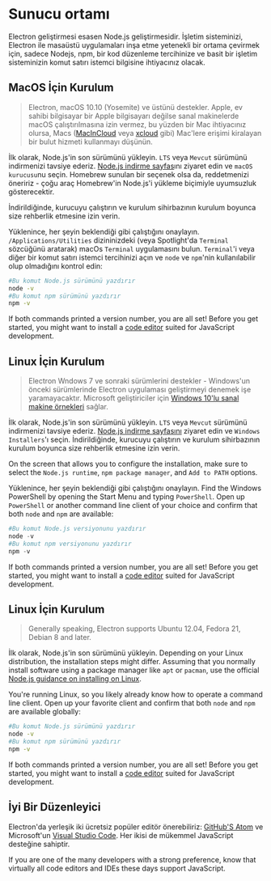 # Sunucu ortamı

Electron geliştirmesi esasen Node.js geliştirmesidir. İşletim sisteminizi, Electron ile masaüstü uygulamaları inşa etme yetenekli bir ortama çevirmek için, sadece Nodejs, npm, bir kod düzenleme tercihinize ve basit bir işletim sisteminizin komut satırı istemci bilgisine ihtiyacınız olacak.

## MacOS İçin Kurulum

> Electron, macOS 10.10 (Yosemite) ve üstünü destekler. Apple, ev sahibi bilgisayar bir Apple bilgisayarı değilse sanal makinelerde macOS çalıştırılmasına izin vermez, bu yüzden bir Mac ihtiyacınız olursa, Macs ([MacInCloud](https://www.macincloud.com/) veya [xcloud](https://xcloud.me) gibi) Mac'lere erişimi kiralayan bir bulut hizmeti kullanmayı düşünün.

İlk olarak, Node.js'in son sürümünü yükleyin. `LTS` veya `Mevcut` sürümünü indirmenizi tavsiye ederiz. [Node.js indirme sayfas](https://nodejs.org/en/download/)ını ziyaret edin ve `macOS kurucusu`nu seçin. Homebrew sunulan bir seçenek olsa da, reddetmenizi öneririz - çoğu araç Homebrew'in Node.js'i yükleme biçimiyle uyumsuzluk gösterecektir.

İndirildiğinde, kurucuyu çalıştırın ve kurulum sihirbazının kurulum boyunca size rehberlik etmesine izin verin.

Yüklenince, her şeyin beklendiği gibi çalıştığını onaylayın. `/Applications/Utilities` dizininizdeki (veya Spotlight'da `Terminal` sözcüğünü aratarak) macOs `Terminal` uygulamasını bulun. `Terminal`'i veya diğer bir komut satırı istemci tercihinizi açın ve `node` ve `npm`'nin kullanılabilir olup olmadığını kontrol edin:

```sh
#Bu komut Node.js sürümünü yazdırır 
node -v
#Bu komut npm sürümünü yazdırır 
npm -v
```

If both commands printed a version number, you are all set! Before you get started, you might want to install a [code editor](#a-good-editor) suited for JavaScript development.

## Linux İçin Kurulum

> Electron Wndows 7 ve sonraki sürümlerini destekler - Windows'un önceki sürümlerinde Electron uygulaması geliştirmeyi denemek işe yaramayacaktır. Microsoft geliştiriciler için [Windows 10'lu sanal makine örnekleri](https://developer.microsoft.com/en-us/windows/downloads/virtual-machines) sağlar.

İlk olarak, Node.js'in son sürümünü yükleyin. `LTS` veya `Mevcut` sürümünü indirmenizi tavsiye ederiz. [Node.js indirme sayfasını](https://nodejs.org/en/download/) ziyaret edin ve `Windows Installers`'ı seçin. İndirildiğinde, kurucuyu çalıştırın ve kurulum sihirbazının kurulum boyunca size rehberlik etmesine izin verin.

On the screen that allows you to configure the installation, make sure to select the `Node.js runtime`, `npm package manager`, and `Add to PATH` options.

Yüklenince, her şeyin beklendiği gibi çalıştığını onaylayın. Find the Windows PowerShell by opening the Start Menu and typing `PowerShell`. Open up `PowerShell` or another command line client of your choice and confirm that both `node` and `npm` are available:

```powershell
#Bu komut Node.js versiyonunu yazdırır  
node -v
#Bu komut npm versiyonunu yazdırır 
npm -v
```

If both commands printed a version number, you are all set! Before you get started, you might want to install a [code editor](#a-good-editor) suited for JavaScript development.

## Linux İçin Kurulum

> Generally speaking, Electron supports Ubuntu 12.04, Fedora 21, Debian 8 and later.

İlk olarak, Node.js'in son sürümünü yükleyin. Depending on your Linux distribution, the installation steps might differ. Assuming that you normally install software using a package manager like `apt` or `pacman`, use the official [Node.js guidance on installing on Linux](https://nodejs.org/en/download/package-manager/).

You're running Linux, so you likely already know how to operate a command line client. Open up your favorite client and confirm that both `node` and `npm` are available globally:

```sh
#Bu komut Node.js sürümünü yazdırır 
node -v
#Bu komut npm sürümünü yazdırır 
npm -v
```

If both commands printed a version number, you are all set! Before you get started, you might want to install a [code editor](#a-good-editor) suited for JavaScript development.

## İyi Bir Düzenleyici

Electron'da yerleşik iki ücretsiz popüler editör önerebiliriz: [GitHub'S Atom](https://atom.io/) ve Microsoft'un [Visual Studio Code](https://code.visualstudio.com/). Her ikisi de mükemmel JavaScript desteğine sahiptir.

If you are one of the many developers with a strong preference, know that virtually all code editors and IDEs these days support JavaScript.
